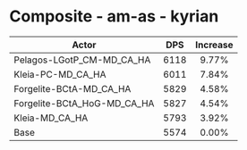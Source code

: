 # Composite - am-as - kyrian
| Actor | DPS | Increase |
|---|:---:|:---:|
|Pelagos-LGotP_CM-MD_CA_HA|6118|9.77%|
|Kleia-PC-MD_CA_HA|6011|7.84%|
|Forgelite-BCtA-MD_CA_HA|5829|4.58%|
|Forgelite-BCtA_HoG-MD_CA_HA|5827|4.54%|
|Kleia-MD_CA_HA|5793|3.92%|
|Base|5574|0.00%|
